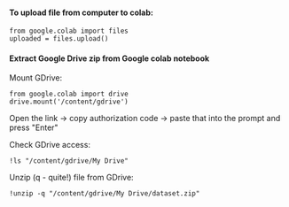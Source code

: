 

#### To upload file from computer to colab:
```
from google.colab import files
uploaded = files.upload()
```

#### Extract Google Drive zip from Google colab notebook
Mount GDrive:
```
from google.colab import drive
drive.mount('/content/gdrive')
```
Open the link -> copy authorization code -> paste that into the prompt and press "Enter"

Check GDrive access:
```
!ls "/content/gdrive/My Drive"
```
Unzip (q - quite!) file from GDrive:
```
!unzip -q "/content/gdrive/My Drive/dataset.zip"
```

